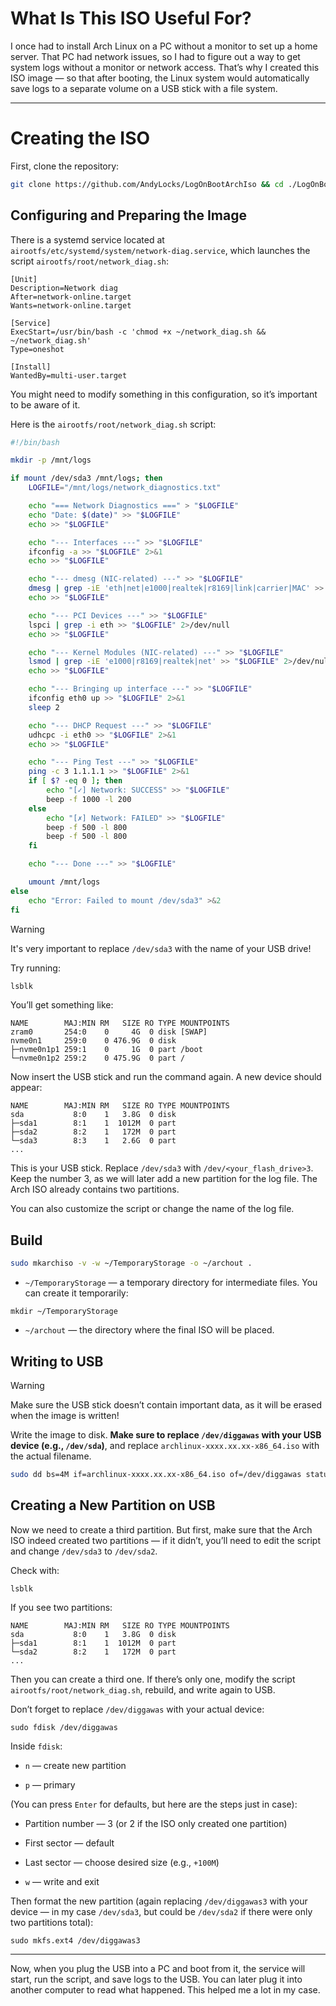 # What Is This ISO Useful For?

I once had to install Arch Linux on a PC without a monitor to set up a home server. That PC had network issues, so I had to figure out a way to get system logs without a monitor or network access. That’s why I created this ISO image — so that after booting, the Linux system would automatically save logs to a separate volume on a USB stick with a file system.

---

# Creating the ISO

First, clone the repository:

```sh
git clone https://github.com/AndyLocks/LogOnBootArchIso && cd ./LogOnBootArchIso
```

## Configuring and Preparing the Image

There is a systemd service located at `airootfs/etc/systemd/system/network-diag.service`, which launches the script `airootfs/root/network_diag.sh`:

```properties
[Unit]
Description=Network diag
After=network-online.target
Wants=network-online.target

[Service]
ExecStart=/usr/bin/bash -c 'chmod +x ~/network_diag.sh && ~/network_diag.sh'
Type=oneshot

[Install]
WantedBy=multi-user.target
```

You might need to modify something in this configuration, so it’s important to be aware of it.

Here is the `airootfs/root/network_diag.sh` script:

```bash
#!/bin/bash

mkdir -p /mnt/logs

if mount /dev/sda3 /mnt/logs; then
    LOGFILE="/mnt/logs/network_diagnostics.txt"

    echo "=== Network Diagnostics ===" > "$LOGFILE"
    echo "Date: $(date)" >> "$LOGFILE"
    echo >> "$LOGFILE"

    echo "--- Interfaces ---" >> "$LOGFILE"
    ifconfig -a >> "$LOGFILE" 2>&1
    echo >> "$LOGFILE"

    echo "--- dmesg (NIC-related) ---" >> "$LOGFILE"
    dmesg | grep -iE 'eth|net|e1000|realtek|r8169|link|carrier|MAC' >> "$LOGFILE" 2>&1
    echo >> "$LOGFILE"

    echo "--- PCI Devices ---" >> "$LOGFILE"
    lspci | grep -i eth >> "$LOGFILE" 2>/dev/null
    echo >> "$LOGFILE"

    echo "--- Kernel Modules (NIC-related) ---" >> "$LOGFILE"
    lsmod | grep -iE 'e1000|r8169|realtek|net' >> "$LOGFILE" 2>/dev/null
    echo >> "$LOGFILE"

    echo "--- Bringing up interface ---" >> "$LOGFILE"
    ifconfig eth0 up >> "$LOGFILE" 2>&1
    sleep 2

    echo "--- DHCP Request ---" >> "$LOGFILE"
    udhcpc -i eth0 >> "$LOGFILE" 2>&1
    echo >> "$LOGFILE"

    echo "--- Ping Test ---" >> "$LOGFILE"
    ping -c 3 1.1.1.1 >> "$LOGFILE" 2>&1
    if [ $? -eq 0 ]; then
        echo "[✓] Network: SUCCESS" >> "$LOGFILE"
        beep -f 1000 -l 200
    else
        echo "[✗] Network: FAILED" >> "$LOGFILE"
        beep -f 500 -l 800
        beep -f 500 -l 800
    fi

    echo "--- Done ---" >> "$LOGFILE"

    umount /mnt/logs
else
    echo "Error: Failed to mount /dev/sda3" >&2
fi
```

> [!WARNING]
> It's very important to replace `/dev/sda3` with the name of your USB drive!

Try running:

```sh
lsblk
```

You’ll get something like:

```
NAME        MAJ:MIN RM   SIZE RO TYPE MOUNTPOINTS
zram0       254:0    0     4G  0 disk [SWAP]
nvme0n1     259:0    0 476.9G  0 disk 
├─nvme0n1p1 259:1    0     1G  0 part /boot
└─nvme0n1p2 259:2    0 475.9G  0 part /
```

Now insert the USB stick and run the command again. A new device should appear:

```
NAME        MAJ:MIN RM   SIZE RO TYPE MOUNTPOINTS
sda           8:0    1   3.8G  0 disk 
├─sda1        8:1    1  1012M  0 part 
├─sda2        8:2    1   172M  0 part 
└─sda3        8:3    1   2.6G  0 part 
...
```

This is your USB stick. Replace `/dev/sda3` with `/dev/<your_flash_drive>3`. Keep the number 3, as we will later add a new partition for the log file. The Arch ISO already contains two partitions.

You can also customize the script or change the name of the log file.

## Build

```sh
sudo mkarchiso -v -w ~/TemporaryStorage -o ~/archout .
```

- `~/TemporaryStorage` — a temporary directory for intermediate files. You can create it temporarily:
    

```
mkdir ~/TemporaryStorage
```

- `~/archout` — the directory where the final ISO will be placed.
    

## Writing to USB

> [!WARNING]
> Make sure the USB stick doesn’t contain important data, as it will be erased when the image is written!

Write the image to disk. **Make sure to replace `/dev/diggawas` with your USB device (e.g., `/dev/sda`)**, and replace `archlinux-xxxx.xx.xx-x86_64.iso` with the actual filename.

```sh
sudo dd bs=4M if=archlinux-xxxx.xx.xx-x86_64.iso of=/dev/diggawas status=progress oflag=sync conv=fsync
```

## Creating a New Partition on USB

Now we need to create a third partition. But first, make sure that the Arch ISO indeed created two partitions — if it didn’t, you’ll need to edit the script and change `/dev/sda3` to `/dev/sda2`.

Check with:

```
lsblk
```

If you see two partitions:

```
NAME        MAJ:MIN RM   SIZE RO TYPE MOUNTPOINTS
sda           8:0    1   3.8G  0 disk 
├─sda1        8:1    1  1012M  0 part 
└─sda2        8:2    1   172M  0 part 
...
```

Then you can create a third one. If there’s only one, modify the script `airootfs/root/network_diag.sh`, rebuild, and write again to USB.

Don’t forget to replace `/dev/diggawas` with your actual device:

```
sudo fdisk /dev/diggawas
```

Inside `fdisk`:

- `n` — create new partition
    
- `p` — primary
    

(You can press `Enter` for defaults, but here are the steps just in case):

- Partition number — 3 (or 2 if the ISO only created one partition)
    
- First sector — default
    
- Last sector — choose desired size (e.g., `+100M`)
    
- `w` — write and exit
    

Then format the new partition (again replacing `/dev/diggawas3` with your device — in my case `/dev/sda3`, but could be `/dev/sda2` if there were only two partitions total):

```
sudo mkfs.ext4 /dev/diggawas3
```

---

Now, when you plug the USB into a PC and boot from it, the service will start, run the script, and save logs to the USB. You can later plug it into another computer to read what happened. This helped me a lot in my case.
